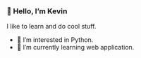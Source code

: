 ### 👋 Hello, I’m Kevin
I like to learn and do cool stuff.

- 👀 I’m interested in Python.
- 🌱 I’m currently learning web application.


<!---
NiveskZ/NiveskZ is a ✨ special ✨ repository because its `README.md` (this file) appears on your GitHub profile.
You can click the Preview link to take a look at your changes.
--->
